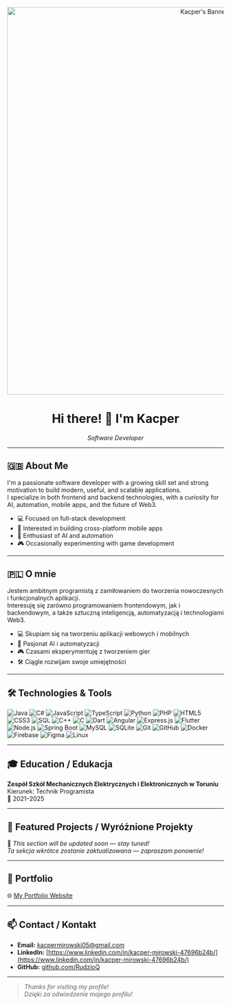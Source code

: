 <!-- Banner -->
<div align="center">
  <img src="assets/blob/main/banner.png" alt="Kacper's Banner" width="900" />
</div>

<h1 align="center">Hi there! 👋 I'm Kacper</h1>
<p align="center"><i>Software Developer</i></p>

---

## 🇬🇧 About Me

I'm a passionate software developer with a growing skill set and strong motivation to build modern, useful, and scalable applications.  
I specialize in both frontend and backend technologies, with a curiosity for AI, automation, mobile apps, and the future of Web3.

- 💻 Focused on full-stack development  
- 📱 Interested in building cross-platform mobile apps  
- 🤖 Enthusiast of AI and automation  
- 🎮 Occasionally experimenting with game development  

---

## 🇵🇱 O mnie

Jestem ambitnym programistą z zamiłowaniem do tworzenia nowoczesnych i funkcjonalnych aplikacji.  
Interesuję się zarówno programowaniem frontendowym, jak i backendowym, a także sztuczną inteligencją, automatyzacją i technologiami Web3.

- 💻 Skupiam się na tworzeniu aplikacji webowych i mobilnych  
- 🤖 Pasjonat AI i automatyzacji  
- 🎮 Czasami eksperymentuję z tworzeniem gier  
- 🛠️ Ciągle rozwijam swoje umiejętności  

---

## 🛠️ Technologies & Tools

![Java](https://img.shields.io/badge/Java-ED8B00?logo=java&logoColor=white)
![C#](https://img.shields.io/badge/C%23-239120?logo=c-sharp&logoColor=white)
![JavaScript](https://img.shields.io/badge/JavaScript-F7DF1E?logo=javascript&logoColor=black)
![TypeScript](https://img.shields.io/badge/TypeScript-3178C6?logo=typescript&logoColor=white)
![Python](https://img.shields.io/badge/Python-3776AB?logo=python&logoColor=white)
![PHP](https://img.shields.io/badge/PHP-777BB4?logo=php&logoColor=white)
![HTML5](https://img.shields.io/badge/HTML5-E34F26?logo=html5&logoColor=white)
![CSS3](https://img.shields.io/badge/CSS3-1572B6?logo=css3&logoColor=white)
![SQL](https://img.shields.io/badge/SQL-4479A1?logo=sqlite&logoColor=white)
![C++](https://img.shields.io/badge/C++-00599C?logo=c%2b%2b&logoColor=white)
![C](https://img.shields.io/badge/C-00599C?logo=c&logoColor=white)
![Dart](https://img.shields.io/badge/Dart-0175C2?logo=dart&logoColor=white)
![Angular](https://img.shields.io/badge/Angular-DD0031?logo=angular&logoColor=white)
![Express.js](https://img.shields.io/badge/Express.js-000000?logo=express&logoColor=white)
![Flutter](https://img.shields.io/badge/Flutter-02569B?logo=flutter&logoColor=white)
![Node.js](https://img.shields.io/badge/Node.js-339933?logo=node.js&logoColor=white)
![Spring Boot](https://img.shields.io/badge/Spring_Boot-6DB33F?logo=spring-boot&logoColor=white)
![MySQL](https://img.shields.io/badge/MySQL-4479A1?logo=mysql&logoColor=white)
![SQLite](https://img.shields.io/badge/SQLite-003B57?logo=sqlite&logoColor=white)
![Git](https://img.shields.io/badge/Git-F05032?logo=git&logoColor=white)
![GitHub](https://img.shields.io/badge/GitHub-181717?logo=github&logoColor=white)
![Docker](https://img.shields.io/badge/Docker-2496ED?logo=docker&logoColor=white)
![Firebase](https://img.shields.io/badge/Firebase-FFCA28?logo=firebase&logoColor=black)
![Figma](https://img.shields.io/badge/Figma-F24E1E?logo=figma&logoColor=white)
![Linux](https://img.shields.io/badge/Linux-FCC624?logo=linux&logoColor=black)

---

## 🎓 Education / Edukacja

**Zespół Szkół Mechanicznych Elektrycznych i Elektronicznych w Toruniu**  
Kierunek: Technik Programista  
📅 2021–2025

---

## 📁 Featured Projects / Wyróżnione Projekty

🚧 *This section will be updated soon — stay tuned!*  
*Ta sekcja wkrótce zostanie zaktualizowana — zapraszam ponownie!*

---

## 🔗 Portfolio

🌐 [My Portfolio Website](https://rudzioq.github.io)

---

## 📫 Contact / Kontakt

- **Email:** kacpermirowski05@gmail.com  
- **LinkedIn:** [https://www.linkedin.com/in/kacper-mirowski-47696b24b/](https://www.linkedin.com/in/kacper-mirowski-47696b24b/)  
- **GitHub:** [github.com/RudzioQ](https://github.com/RudzioQ)

---

> *Thanks for visiting my profile!*  
> *Dzięki za odwiedzenie mojego profilu!*
